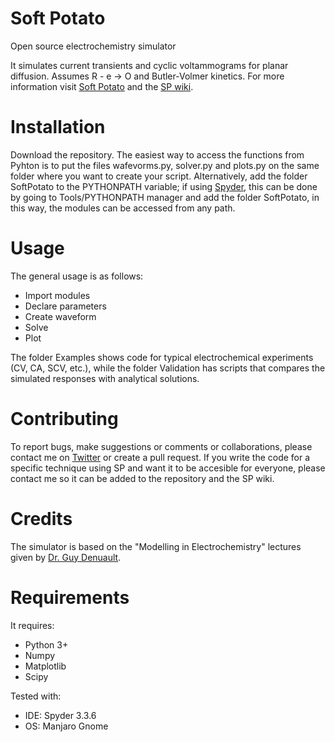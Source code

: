 # Soft Potato
Open source electrochemistry simulator

It simulates current transients and cyclic voltammograms for planar diffusion. Assumes R - e -> O and Butler-Volmer kinetics. For more information visit [Soft Potato](https://oliverrdz.xyz/?page_id=143) and the [SP wiki](https://github.com/oliverrdz/SoftPotato/wiki).

# Installation
Download the repository. The easiest way to access the functions from Pyhton is to put the files wafevorms.py, solver.py and plots.py on the same folder where you want to create your script. Alternatively, add the folder SoftPotato to the PYTHONPATH variable; if using [Spyder](https://www.spyder-ide.org/), this can be done by going to Tools/PYTHONPATH manager and add the folder SoftPotato, in this way, the modules can be accessed from any path.

# Usage
The general usage is as follows:
+ Import modules
+ Declare parameters
+ Create waveform
+ Solve
+ Plot

The folder Examples shows code for typical electrochemical experiments (CV, CA, SCV, etc.), while the folder Validation has scripts that compares the simulated responses with analytical solutions.

# Contributing
To report bugs, make suggestions or comments or collaborations, please contact me on [Twitter](https://twitter.com/ol1v3r) or create a pull request. If you write the code for a specific technique using SP and want it to be accesible for everyone, please contact me so it can be added to the repository and the SP wiki.

# Credits
The simulator is based on the "Modelling in Electrochemistry" lectures given by [Dr. Guy Denuault](https://www.southampton.ac.uk/chemistry/about/staff/gd.page).

# Requirements
It requires:
+ Python 3+
+ Numpy
+ Matplotlib
+ Scipy

Tested with:
+ IDE: Spyder 3.3.6
+ OS: Manjaro Gnome
